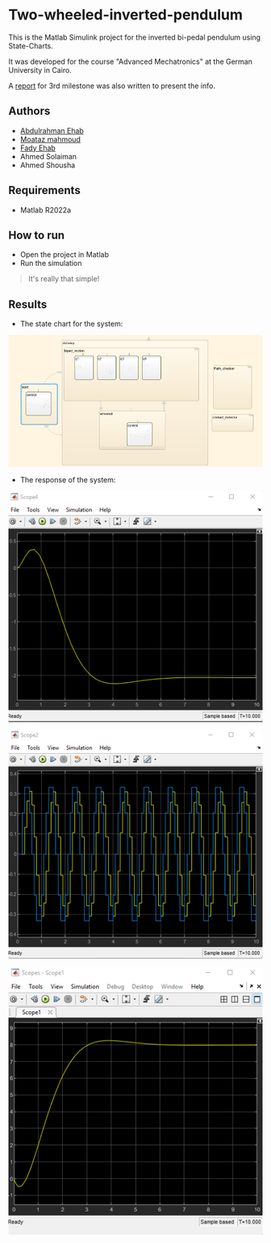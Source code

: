 # Two-wheeled-inverted-pendulum

This is the Matlab Simulink project for the inverted bi-pedal pendulum using State-Charts.

It was developed for the course "Advanced Mechatronics" at the German University in Cairo.

A [report](https://github.com/AbduEhab/Two-wheeled-inverted-pendulum/blob/main/Results/milestone3_report.pdf) for 3rd milestone was also written to present the info. 

## Authors

- [Abdulrahman Ehab](https://github.com/AbduEhab)
- [Moataz mahmoud](https://github.com/Moataz-0)
- [Fady Ehab](https://github.com/fad11)
- Ahmed Solaiman
- Ahmed Shousha

## Requirements

- Matlab R2022a

## How to run

- Open the project in Matlab
- Run the simulation

> It's really that simple!

## Results

- The state chart for the system:

![State chart overview](https://github.com/AbduEhab/Two-wheeled-inverted-pendulum/blob/main/Results/new_state_chart.png)

- The response of the system:

![Angle-Performance](https://github.com/AbduEhab/Two-wheeled-inverted-pendulum/blob/main/Results/angle_performance.png)

![discretized_response](https://github.com/AbduEhab/Two-wheeled-inverted-pendulum/blob/main/Results/discretized_response.png)

![s_performance](https://github.com/AbduEhab/Two-wheeled-inverted-pendulum/blob/main/Results/s_performance.png)

